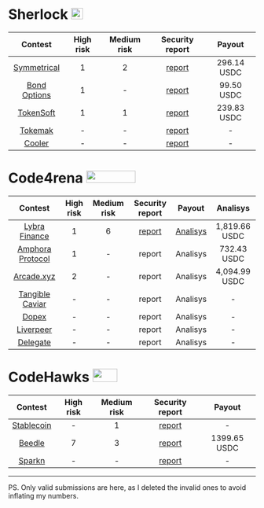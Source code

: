 # Sherlock <img src="https://audits.sherlock.xyz/_next/static/media/sherlock_logo.dc2b3290.svg" width=24 height=23.5>

| Contest | High risk | Medium risk | Security report | Payout |
|:--:|:--:|:--:|:--:|:--:|
| [Symmetrical](https://audits.sherlock.xyz/contests/85)| 1 | 2 | [report](https://github.com/0x3b33/portfolio/tree/master/sherlock/2023-06-symmetrical) | 296.14 USDC | 
| [Bond Options](https://audits.sherlock.xyz/contests/99) | 1 | - | [report](https://github.com/0x3b33/portfolio/tree/master/sherlock/2023-06-bond/high) | 99.50 USDC |  
| [TokenSoft](https://audits.sherlock.xyz/contests/100) | 1 | 1 | [report](https://github.com/0x3b33/portfolio/tree/master/sherlock/2023-06-tokensoft) | 239.83 USDC | 
| [Tokemak](https://audits.sherlock.xyz/contests/101) | - | - | [report](https://github.com/0x3b33/portfolio/tree/master/sherlock/2023-06-tokemak) | - | 
| [Cooler](https://audits.sherlock.xyz/contests/107) | - | - | [report](https://github.com/0x3b33/portfolio/tree/master/sherlock/2023-08-cooler/high) | - | 

# Code4rena <img src="https://code4rena.com/logos/c4-logo.svg" width=100 height=25>

| Contest | High risk | Medium risk | Security report  | Payout  | Analisys |
|:--:|:--:|:--:|:--:|:--:|:--:|
| [Lybra Finance](https://code4rena.com/contests/2023-06-lybra-finance#top) | 1 | 6 | [report](https://github.com/0x3b33/portfolio/tree/master/c4/2023-06-lybra) | [Analisys](https://github.com/0x3b33/portfolio/blob/master/c4/2023-06-lybra/analisys.md) | 1,819.66 USDC |
| [Amphora Protocol](https://code4rena.com/contests/2023-07-amphora-protocol#top) | 1 | - | report | Analisys | 732.43 USDC|
| [Arcade.xyz](https://code4rena.com/contests/2023-07-arcadexyz#top) | 2 | - | report | Analisys | 4,094.99 USDC |
| [Tangible Caviar](https://code4rena.com/contests/2023-08-tangible-caviar#top) | - | - | report | Analisys | - |
| [Dopex](https://code4rena.com/contests/2023-08-dopex#top) | - | - | report | Analisys | - |
| [Liverpeer](https://code4rena.com/contests/2023-08-livepeer-onchain-treasury-upgrade#top) | - | - | report | Analisys | - |
| [Delegate](https://code4rena.com/contests/2023-09-delegate#top) | - | - | report | Analisys | - |

# CodeHawks <img src="https://res.cloudinary.com/droqoz7lg/image/upload/v1689080263/snhkgvtsidryjdtx0pce.png" width=50 height=27>

| Contest | High risk | Medium risk | Security report | Payout |
|:--:|:--:|:--:|:--:|:--:|
| [Stablecoin](https://www.codehawks.com/contests/cljx3b9390009liqwuedkn0m0) | - | 1 | [report](https://github.com/0x3b33/portfolio/tree/master/codeHawks/2023-07-stable-coin) | - |
| [Beedle](https://www.codehawks.com/contests/clkbo1fa20009jr08nyyf9wbx) | 7 | 3 | [report](https://github.com/0x3b33/portfolio/tree/master/codeHawks/2023-07-beedles) | 1399.65 USDC |
| [Sparkn](https://www.codehawks.com/contests/clkbo1fa20009jr08nyyf9wbx) | - | - | [report](https://github.com/0x3b33/portfolio/tree/master/codeHawks/2023-08-spakn/medium) | - |

---

PS. Only valid submissions are here, as I deleted the invalid ones to avoid inflating my numbers.